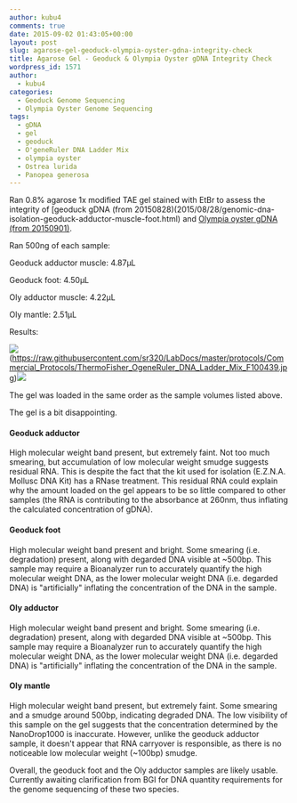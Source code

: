 ```yaml
---
author: kubu4
comments: true
date: 2015-09-02 01:43:05+00:00
layout: post
slug: agarose-gel-geoduck-olympia-oyster-gdna-integrity-check
title: Agarose Gel - Geoduck & Olympia Oyster gDNA Integrity Check
wordpress_id: 1571
author:
  - kubu4
categories:
  - Geoduck Genome Sequencing
  - Olympia Oyster Genome Sequencing
tags:
  - gDNA
  - gel
  - geoduck
  - O'geneRuler DNA Ladder Mix
  - olympia oyster
  - Ostrea lurida
  - Panopea generosa
---
```


Ran 0.8% agarose 1x modified TAE gel stained with EtBr to assess the integrity of [geoduck gDNA (from 20150828)(2015/08/28/genomic-dna-isolation-geoduck-adductor-muscle-foot.html) and [Olympia oyster gDNA (from 20150901)](https://robertslab.github.io/sams-notebook/2015/09/01/genomic-dna-isolation-olympia-oyster-adductor-musle-mantle.html).

Ran 500ng of each sample:

Geoduck adductor muscle: 4.87μL

Geoduck foot: 4.50μL

Oly adductor muscle: 4.22μL

Oly mantle: 2.51μL

Results:

![](https://raw.githubusercontent.com/sr320/LabDocs/master/protocols/Commercial_Protocols/ThermoFisher_OgeneRuler_DNA_Ladder_Mix_F100439.jpg)(https://raw.githubusercontent.com/sr320/LabDocs/master/protocols/Commercial_Protocols/ThermoFisher_OgeneRuler_DNA_Ladder_Mix_F100439.jpg)[![](http://eagle.fish.washington.edu/Arabidopsis/20150901_gDNA_geoduck_oly.jpg)](http://eagle.fish.washington.edu/Arabidopsis/20150901_gDNA_geoduck_oly.jpg)





The gel was loaded in the same order as the sample volumes listed above.

The gel is a bit disappointing.



#### Geoduck adductor



High molecular weight band present, but extremely faint. Not too much smearing, but accumulation of low molecular weight smudge suggests residual RNA. This is despite the fact that the kit used for isolation (E.Z.N.A. Mollusc DNA Kit) has a RNase treatment. This residual RNA could explain why the amount loaded on the gel appears to be so little compared to other samples (the RNA is contributing to the absorbance at 260nm, thus inflating the calculated concentration of gDNA).



#### Geoduck foot



High molecular weight band present and bright. Some smearing (i.e. degradation) present, along with degarded DNA visible at ~500bp. This sample may require a Bioanalyzer run to accurately quantify the high molecular weight DNA, as the lower molecular weight DNA (i.e. degarded DNA) is "artificially" inflating the concentration of the DNA in the sample.



#### Oly adductor



High molecular weight band present and bright. Some smearing (i.e. degradation) present, along with degarded DNA visible at ~500bp. This sample may require a Bioanalyzer run to accurately quantify the high molecular weight DNA, as the lower molecular weight DNA (i.e. degarded DNA) is "artificially" inflating the concentration of the DNA in the sample.



#### Oly mantle



High molecular weight band present, but extremely faint. Some smearing and a smudge around 500bp, indicating degraded DNA. The low visibility of this sample on the gel suggests that the concentration determined by the NanoDrop1000 is inaccurate. However, unlike the geoduck adductor sample, it doesn't appear that RNA carryover is responsible, as there is no noticeable low molecular weight (~100bp) smudge.



Overall, the geoduck foot and the Oly adductor samples are likely usable. Currently awaiting clarification from BGI for DNA quantity requirements for the genome sequencing of these two species.
